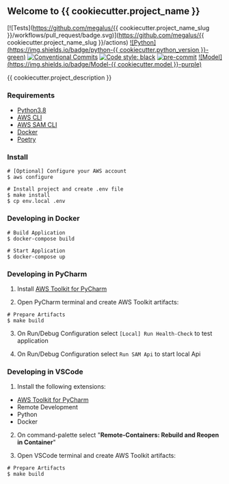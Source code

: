 ## Welcome to {{ cookiecutter.project_name }}

[![Tests](https://github.com/megalus/{{ cookiecutter.project_name_slug
}}/workflows/pull_request/badge.svg)](https://github.com/megalus/{{
cookiecutter.project_name_slug }}/actions)
[![Python](https://img.shields.io/badge/python-{{ cookiecutter.python_version }}-green)](https://www.python.org)
[![Conventional Commits](https://img.shields.io/badge/Conventional%20Commits-1.0.0-yellow.svg)](https://conventionalcommits.org)
[![Code style: black](https://img.shields.io/badge/code%20style-black-000000.svg)](https://github.com/psf/black)
[![pre-commit](https://img.shields.io/badge/pre--commit-enabled-brightgreen?logo=pre-commit&logoColor=white)](https://github.com/pre-commit/pre-commit)
[![Model](https://img.shields.io/badge/Model-{{ cookiecutter.model }}-purple)]()

{{ cookiecutter.project_description }}

### Requirements

* [Python3.8](https://www.python.org)
* [AWS CLI](https://aws.amazon.com/cli/)
* [AWS SAM CLI](https://docs.aws.amazon.com/serverless-application-model/latest/developerguide/serverless-sam-cli-install.html)
* [Docker](https://www.docker.com)
* [Poetry](https://python-poetry.org/)

### Install

```shell
# [Optional] Configure your AWS account
$ aws configure

# Install project and create .env file
$ make install
$ cp env.local .env
```

### Developing in Docker
```shell
# Build Application
$ docker-compose build

# Start Application
$ docker-compose up
```

### Developing in PyCharm

1. Install [AWS Toolkit for PyCharm](https://aws.amazon.com/pt/pycharm/)

2. Open PyCharm terminal and create AWS Toolkit artifacts:
```shell
# Prepare Artifacts
$ make build
```
3. On Run/Debug Configuration select `[Local] Run Health-Check` to test application

4. On Run/Debug Configuration select `Run SAM Api` to start local Api

### Developing in VSCode

1. Install the following extensions:
* [AWS Toolkit for PyCharm](https://aws.amazon.com/pt/pycharm/)
* Remote Development
* Python
* Docker

2. On command-palette select "**Remote-Containers: Rebuild and Reopen in
   Container**"
   
2. Open VSCode terminal and create AWS Toolkit artifacts:
```shell
# Prepare Artifacts
$ make build
```